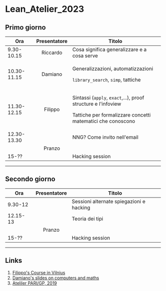 # Lean_Atelier_2023

## Primo giorno

|Ora          | Presentatore | Titolo |
|    -        |     :-:      | - |
| 9.30-10.15  | Riccardo     | Cosa significa generalizzare e a cosa serve |
| 10.30-11.15 | Damiano      | <p>Generalizzazioni, automatizzazioni</p><p>`library_search`, `simp`, tattiche</p> |
| 11.30-12.15 | Filippo      | <p>Sintassi (`apply`, `exact`,...), proof structure e l'infoview</p><p>Tattiche per formalizzare concetti matematici che conoscono</p> |
| 12.30-13.30 |              | NNG?  Come invito nell'email |
|             | Pranzo       |
| 15-??       |              | Hacking session |

---


## Secondo giorno

|Ora       | Presentatore | Titolo |
|    -     |     :-:      | - |
| 9.30-12  |              | Sessioni alternate spiegazioni e hacking |
| 12.15-13 |              | Teoria dei tipi |
|          | Pranzo       |
| 15-??    |              | Hacking session |

---

## Links

1. [Filippo's Course in Vilnius](https://github.com/faenuccio/May22_Vilnius)
1. [Damiano's slides on computers and maths](http://homepages.warwick.ac.uk/~maskal/slides/2020_ToM_Testa.pdf)
1. [Ateliler PARI/GP, 2019](https://pari.math.u-bordeaux.fr/Events/PARI2019b/)

